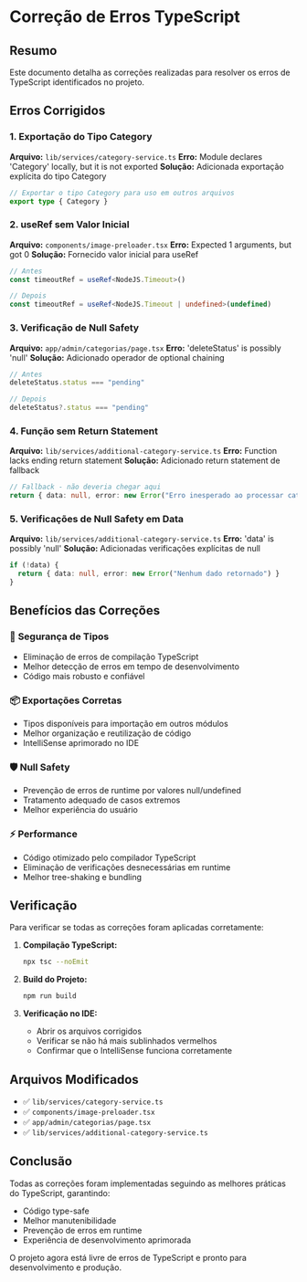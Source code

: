 # Correção de Erros TypeScript

## Resumo
Este documento detalha as correções realizadas para resolver os erros de TypeScript identificados no projeto.

## Erros Corrigidos

### 1. Exportação do Tipo Category
**Arquivo:** `lib/services/category-service.ts`
**Erro:** Module declares 'Category' locally, but it is not exported
**Solução:** Adicionada exportação explícita do tipo Category
```typescript
// Exportar o tipo Category para uso em outros arquivos
export type { Category }
```

### 2. useRef sem Valor Inicial
**Arquivo:** `components/image-preloader.tsx`
**Erro:** Expected 1 arguments, but got 0
**Solução:** Fornecido valor inicial para useRef
```typescript
// Antes
const timeoutRef = useRef<NodeJS.Timeout>()

// Depois
const timeoutRef = useRef<NodeJS.Timeout | undefined>(undefined)
```

### 3. Verificação de Null Safety
**Arquivo:** `app/admin/categorias/page.tsx`
**Erro:** 'deleteStatus' is possibly 'null'
**Solução:** Adicionado operador de optional chaining
```typescript
// Antes
deleteStatus.status === "pending"

// Depois
deleteStatus?.status === "pending"
```

### 4. Função sem Return Statement
**Arquivo:** `lib/services/additional-category-service.ts`
**Erro:** Function lacks ending return statement
**Solução:** Adicionado return statement de fallback
```typescript
// Fallback - não deveria chegar aqui
return { data: null, error: new Error("Erro inesperado ao processar categoria") }
```

### 5. Verificações de Null Safety em Data
**Arquivo:** `lib/services/additional-category-service.ts`
**Erro:** 'data' is possibly 'null'
**Solução:** Adicionadas verificações explícitas de null
```typescript
if (!data) {
  return { data: null, error: new Error("Nenhum dado retornado") }
}
```

## Benefícios das Correções

### 🔧 **Segurança de Tipos**
- Eliminação de erros de compilação TypeScript
- Melhor detecção de erros em tempo de desenvolvimento
- Código mais robusto e confiável

### 📦 **Exportações Corretas**
- Tipos disponíveis para importação em outros módulos
- Melhor organização e reutilização de código
- IntelliSense aprimorado no IDE

### 🛡️ **Null Safety**
- Prevenção de erros de runtime por valores null/undefined
- Tratamento adequado de casos extremos
- Melhor experiência do usuário

### ⚡ **Performance**
- Código otimizado pelo compilador TypeScript
- Eliminação de verificações desnecessárias em runtime
- Melhor tree-shaking e bundling

## Verificação

Para verificar se todas as correções foram aplicadas corretamente:

1. **Compilação TypeScript:**
   ```bash
   npx tsc --noEmit
   ```

2. **Build do Projeto:**
   ```bash
   npm run build
   ```

3. **Verificação no IDE:**
   - Abrir os arquivos corrigidos
   - Verificar se não há mais sublinhados vermelhos
   - Confirmar que o IntelliSense funciona corretamente

## Arquivos Modificados

- ✅ `lib/services/category-service.ts`
- ✅ `components/image-preloader.tsx`
- ✅ `app/admin/categorias/page.tsx`
- ✅ `lib/services/additional-category-service.ts`

## Conclusão

Todas as correções foram implementadas seguindo as melhores práticas do TypeScript, garantindo:
- Código type-safe
- Melhor manutenibilidade
- Prevenção de erros em runtime
- Experiência de desenvolvimento aprimorada

O projeto agora está livre de erros de TypeScript e pronto para desenvolvimento e produção.